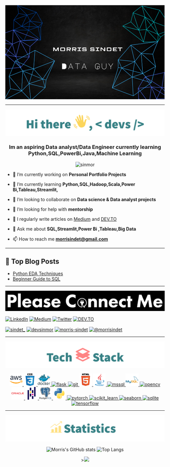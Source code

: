 <div style="text-align:center;">
  <img src="img/1.png" alt="Card" style="max-width:100%; height:auto;">
</div>

---

<img src="img/hi_there.png">
<h3 align="center">Im an aspiring Data analyst/Data Engineer currently learning Python,SQL,PowerBi,Java,Machine Learning</h3>

<p align="center"> <img src="https://komarev.com/ghpvc/?username=sinmor&label=Profile%20views&color=0e75b6&style=flat" alt="sinmor" /> </p>

 
- 🔭 I’m currently working on **Personal Portfolio Projects**

- 🌱 I’m currently learning **Python,SQL,Hadoop,Scala,Power Bi,Tableau,Streamlit,**

- 👯 I’m looking to collaborate on **Data science & Data analyst projects**

- 🤝 I’m looking for help with **mentorship**

- 📝 I regularly write articles on [Medium](https://medium.com/@morrisindet) and [DEV.TO](https://dev.to/sindet_)

- 💬 Ask me about **SQL,Streamlit,Power Bi ,Tableau,Big Data**

- 📫 How to reach me **morrisindet@gmail.com**

---

## 📝 Top Blog Posts
  
<!-- BLOG-POST-LIST:START -->
-   [Python EDA Techniques ](https://medium.com/@morrisindet/10-mind-blowing-data-insights-unlocked-by-pythons-eda-techniques-a018858eb505)
-   [Beginner Guide to SQL ](https://medium.com/@morrisindet/unlock-your-data-a-beginners-guide-to-sql-for-data-analysis-f4b06201da)

<!-- BLOG-POST-LIST:END -->
</p>

---

<p align=center><img src="img/connect.png"></p>
  
[![LinkedIn](https://img.shields.io/badge/linkedin-%230077B5.svg?style=for-the-badge&logo=linkedin&logoColor=white)](https://www.linkedin.com/in/morris-sindet/)
[![Medium](https://img.shields.io/badge/Medium-12100E?style=for-the-badge&logo=medium&logoColor=white)](https://medium.com/@morris-sindet)
[![Twitter](https://img.shields.io/badge/Twitter-1DA1F2?style=for-the-badge&logo=twitter&logoColor=white)](https://medium.com/@morris-sindet)
[![DEV.TO](https://img.shields.io/badge/dev.to-0A0A0A?style=for-the-badge&logo=devdotto&logoColor=white)](https://medium.com/@morris-sindet)

<p>
<a href="https://dev.to/sindet_" target="blank"><img align="center" src="https://raw.githubusercontent.com/rahuldkjain/github-profile-readme-generator/master/src/images/icons/Social/devto.svg" alt="sindet_" height="30" width="40" /></a>
<a href="https://twitter.com/devsinmor" target="blank"><img align="center" src="https://raw.githubusercontent.com/rahuldkjain/github-profile-readme-generator/master/src/images/icons/Social/twitter.svg" alt="devsinmor" height="30" width="40" /></a>
<a href="https://linkedin.com/in/morris-sindet" target="blank"><img align="center" src="https://raw.githubusercontent.com/rahuldkjain/github-profile-readme-generator/master/src/images/icons/Social/linked-in-alt.svg" alt="morris-sindet" height="30" width="40" /></a>
<a href="https://medium.com/@morrisindet" target="blank"><img align="center" src="https://raw.githubusercontent.com/rahuldkjain/github-profile-readme-generator/master/src/images/icons/Social/medium.svg" alt="@morrisindet" height="30" width="40" /></a>
</p>

---

<img src="img/tech_stack.png">

<p align="center"> <a href="https://aws.amazon.com" target="_blank" rel="noreferrer"> <img src="https://raw.githubusercontent.com/devicons/devicon/master/icons/amazonwebservices/amazonwebservices-original-wordmark.svg" alt="aws" width="40" height="40"/> </a> <a href="https://www.w3schools.com/css/" target="_blank" rel="noreferrer"> <img src="https://raw.githubusercontent.com/devicons/devicon/master/icons/css3/css3-original-wordmark.svg" alt="css3" width="40" height="40"/> </a> <a href="https://www.docker.com/" target="_blank" rel="noreferrer"> <img src="https://raw.githubusercontent.com/devicons/devicon/master/icons/docker/docker-original-wordmark.svg" alt="docker" width="40" height="40"/> </a> <a href="https://flask.palletsprojects.com/" target="_blank" rel="noreferrer"> <img src="https://www.vectorlogo.zone/logos/pocoo_flask/pocoo_flask-icon.svg" alt="flask" width="40" height="40"/> </a> <a href="https://git-scm.com/" target="_blank" rel="noreferrer"> <img src="https://www.vectorlogo.zone/logos/git-scm/git-scm-icon.svg" alt="git" width="40" height="40"/> </a> <a href="https://www.w3.org/html/" target="_blank" rel="noreferrer"> <img src="https://raw.githubusercontent.com/devicons/devicon/master/icons/html5/html5-original-wordmark.svg" alt="html5" width="40" height="40"/> </a> <a href="https://www.java.com" target="_blank" rel="noreferrer"> <img src="https://raw.githubusercontent.com/devicons/devicon/master/icons/java/java-original.svg" alt="java" width="40" height="40"/> </a> <a href="https://www.microsoft.com/en-us/sql-server" target="_blank" rel="noreferrer"> <img src="https://www.svgrepo.com/show/303229/microsoft-sql-server-logo.svg" alt="mssql" width="40" height="40"/> </a> <a href="https://www.mysql.com/" target="_blank" rel="noreferrer"> <img src="https://raw.githubusercontent.com/devicons/devicon/master/icons/mysql/mysql-original-wordmark.svg" alt="mysql" width="40" height="40"/> </a> <a href="https://opencv.org/" target="_blank" rel="noreferrer"> <img src="https://www.vectorlogo.zone/logos/opencv/opencv-icon.svg" alt="opencv" width="40" height="40"/> </a> <a href="https://www.oracle.com/" target="_blank" rel="noreferrer"> <img src="https://raw.githubusercontent.com/devicons/devicon/master/icons/oracle/oracle-original.svg" alt="oracle" width="40" height="40"/> </a> <a href="https://pandas.pydata.org/" target="_blank" rel="noreferrer"> <img src="https://raw.githubusercontent.com/devicons/devicon/2ae2a900d2f041da66e950e4d48052658d850630/icons/pandas/pandas-original.svg" alt="pandas" width="40" height="40"/> </a> <a href="https://www.postgresql.org" target="_blank" rel="noreferrer"> <img src="https://raw.githubusercontent.com/devicons/devicon/master/icons/postgresql/postgresql-original-wordmark.svg" alt="postgresql" width="40" height="40"/> </a> <a href="https://www.python.org" target="_blank" rel="noreferrer"> <img src="https://raw.githubusercontent.com/devicons/devicon/master/icons/python/python-original.svg" alt="python" width="40" height="40"/> </a> <a href="https://pytorch.org/" target="_blank" rel="noreferrer"> <img src="https://www.vectorlogo.zone/logos/pytorch/pytorch-icon.svg" alt="pytorch" width="40" height="40"/> </a> <a href="https://scikit-learn.org/" target="_blank" rel="noreferrer"> <img src="https://upload.wikimedia.org/wikipedia/commons/0/05/Scikit_learn_logo_small.svg" alt="scikit_learn" width="40" height="40"/> </a> <a href="https://seaborn.pydata.org/" target="_blank" rel="noreferrer"> <img src="https://seaborn.pydata.org/_images/logo-mark-lightbg.svg" alt="seaborn" width="40" height="40"/> </a> <a href="https://www.sqlite.org/" target="_blank" rel="noreferrer"> <img src="https://www.vectorlogo.zone/logos/sqlite/sqlite-icon.svg" alt="sqlite" width="40" height="40"/> </a> <a href="https://www.tensorflow.org" target="_blank" rel="noreferrer"> <img src="https://www.vectorlogo.zone/logos/tensorflow/tensorflow-icon.svg" alt="tensorflow" width="40" height="40"/> </a> </p>

---
<img src="img/statistics.png">
<p align=center><img alt="Morris's GitHub stats" width="406" src="https://github-readme-stats.vercel.app/api?username=sinmor&custom_title=Github+Stats&bg_color=00000000&hide_border=true&show_icons=true&text_color=667799&title_color=388286&icon_color=388286">
  <img alt="Top Langs" width="350" src="https://github-readme-stats.vercel.app/api/top-langs/?username=sinmor&layout=compact&hide_border=true&bg_color=00000000&text_color=667799&custom_title=Top+Languages&title_color=388286"></p>
<p align=center>><img
  src="https://wakatime.com/share/@DEV8/32c24f88-9683-4a36-b2b8-894df88e6e00.svg" height="400"
/></p>
